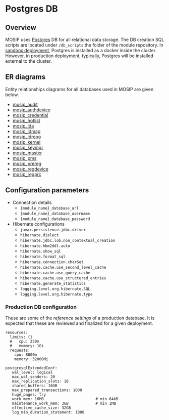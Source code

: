 # Postgres DB

## Overview

MOSIP uses [Postgres](https://www.postgresql.org) DB for all relational data storage. The DB creation SQL scripts are located under `/db_scripts` the folder of the module repository. In [sandbox deployment](https://github.com/mosip/mosip-infra/tree/release-1.2.0/deployment/v3/external/postgres), Postgres is installed as a docker inside the cluster. However, in production deployment, typically, Postgres will be installed external to the cluster.

## ER diagrams

Entity relationships diagrams for all databases used in MOSIP are given below.

* [mosip\_audit](../../../_images/mosip-audit-er.png)
* [mosip\_authdevice](../../../_images/mosip-authdevice-er.png)
* [mosip\_credential](../../../_images/mosip-credential-er.png)
* [mosip\_hotlist](../../../_images/mosip-hotlist-er.png)
* [mosip\_ida](../../../_images/mosip-ida-er.png)
* [mosip\_idmap](../../../_images/mosip-idmap-er.png)
* [mosip\_idrepo](../../../_images/mosip-idrepo-er.png)
* [mosip\_kernel](../../../_images/mosip-kernel-er.png)
* [mosip\_keymgr](../../../_images/mosip-keymgr-er.png)
* [mosip\_master](../../../_images/mosip-master-er.png)
* [mosip\_pms](../../../_images/mosip-pms-er.png)
* [mosip\_prereg](../../../_images/mosip-prereg-er.png)
* [mosip\_regdevice](../../../_images/mosip-regdevice-er.png)
* [mosip\_regprc](../../../_images/mosip-regprc-er.png)

## Configuration parameters

* Connection details
  * `{module_name`}`_database_url`
  * `{module_name`}`_database_username`
  * `{module_name`}`_database_password`
* Hibernate configurations
  * `javax.persistence.jdbc.driver`
  * `hibernate.dialect`
  * `hibernate.jdbc.lob.non_contextual_creation`
  * `hibernate.hbm2ddl.auto`
  * `hibernate.show_sql`
  * `hibernate.format_sql`
  * `hibernate.connection.charSet`
  * `hibernate.cache.use_second_level_cache`
  * `hibernate.cache.use_query_cache`
  * `hibernate.cache.use_structured_entries`
  * `hibernate.generate_statistics`
  * `logging.level.org.hibernate.SQL`
  * `logging.level.org.hibernate.type`

### Production DB configuration

These are some of the _reference settings_ of a production database. It is expected that these are reviewed and finalized for a given deployment.

```
resources: 
  limits: {}
  #   cpu: 250m
  #   memory: 1Gi
  requests: 
    cpu: 8000m
    memory: 32000Mi

postgresqlExtendedConf:                 
   wal_level: logical
   max_wal_senders: 20
   max_replication_slots: 10
   shared_buffers: 16GB                         
   max_prepared_transactions: 1000
   huge_pages: try                              
   work_mem: 16MB                       # min 64kB
   maintenance_work_mem: 3GB            # min 1MB
   effective_cache_size: 32GB                   
   log_min_duration_statement: 1000
```
